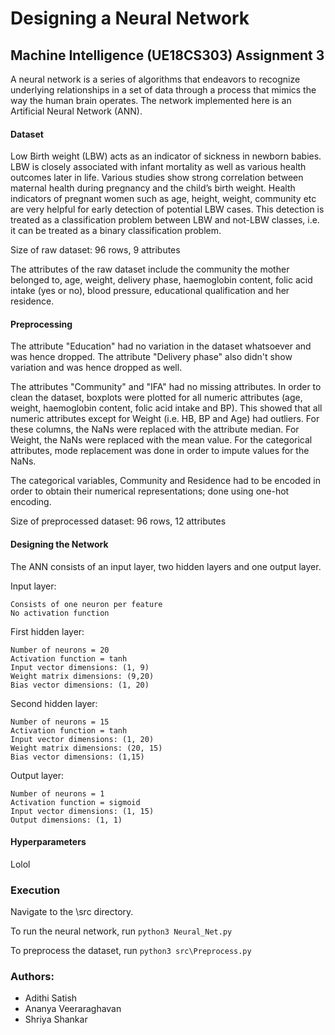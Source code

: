 # Designing a Neural Network
## Machine Intelligence (UE18CS303) Assignment 3

A neural network is a series of algorithms that endeavors to recognize underlying relationships in a set of data through a process that mimics the way the human brain operates. The network implemented here is an Artificial Neural Network (ANN). 

#### Dataset

Low Birth weight (LBW) acts as an indicator of sickness in newborn babies. LBW is closely
associated with infant mortality as well as various health outcomes later in life. Various studies
show strong correlation between maternal health during pregnancy and the child’s birth weight.
Health indicators of pregnant women such as age, height, weight, community etc are very helpful 
for early detection of potential LBW cases. This detection is treated as a classification problem
between LBW and not-LBW classes, i.e. it can be treated as a binary classification problem. 

Size of raw dataset: 96 rows, 9 attributes

The attributes of the raw dataset include the community the mother belonged to, age, weight, delivery phase, haemoglobin content, 
folic acid intake (yes or no), blood pressure, educational qualification and her residence.

#### Preprocessing

The attribute "Education" had no variation in the dataset whatsoever and was hence dropped. The attribute "Delivery phase" also didn't show variation and was hence dropped as well.

The attributes "Community" and "IFA" had no missing attributes. In order to clean the dataset, boxplots were plotted for all numeric attributes (age, weight, haemoglobin content, folic acid intake and BP). This showed that all numeric attributes except for Weight (i.e. HB, BP and Age)  had outliers. For these columns, the NaNs were replaced with the attribute median. For Weight, the NaNs were replaced with the mean value. For the categorical attributes, mode replacement was done in order to impute values for the NaNs. 

The categorical variables, Community and Residence had to be encoded in order to obtain their numerical representations; done using one-hot encoding.

Size of preprocessed dataset: 96 rows, 12 attributes

#### Designing the Network

The ANN consists of an input layer, two hidden layers and one output layer. 

Input layer:

    Consists of one neuron per feature 
    No activation function 

First hidden layer: 

    Number of neurons = 20 
    Activation function = tanh
    Input vector dimensions: (1, 9)
    Weight matrix dimensions: (9,20)
    Bias vector dimensions: (1, 20)

Second hidden layer:

    Number of neurons = 15
    Activation function = tanh
    Input vector dimensions: (1, 20)
    Weight matrix dimensions: (20, 15)
    Bias vector dimensions: (1,15)

Output layer:

    Number of neurons = 1
    Activation function = sigmoid
    Input vector dimensions: (1, 15)
    Output dimensions: (1, 1)
    
#### Hyperparameters
Lolol

### Execution

Navigate to the \src directory.

To run the neural network, run ```python3 Neural_Net.py```

To preprocess the dataset, run ```python3 src\Preprocess.py```


### Authors:
- Adithi Satish
- Ananya Veeraraghavan
- Shriya Shankar
